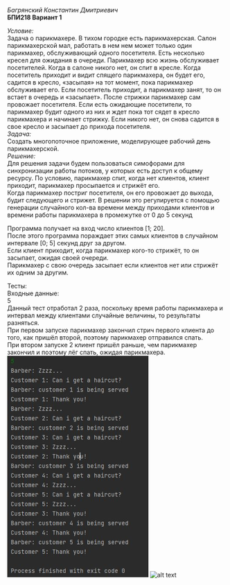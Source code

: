 *Багрянский Константин Дмитриевич*  
**БПИ218 Вариант 1**

*Условие:*  
Задача о парикмахере. В тихом городке есть парикмахерская. Салон парикмахерской мал, работать в нем нем может только один парикмахер, обслуживающий одного посетителя. Есть несколько кресел для ожидания в очереди. Парикмахер всю жизнь обслуживает посетителей. Когда в салоне никого нет, он спит в кресле. Когда посетитель приходит и видит спящего парикмахера, он будет его, садится в кресло, «засыпая» на тот момент, пока парикмахер обслуживает его. Если посетитель приходит, а парикмахер занят, то он
встает в очередь и «засыпает». После стрижки парикмахер сам провожает посетителя. Если есть ожидающие посетители, то парикмахер будит одного из
них и ждет пока тот сядет в кресло парикмахера и начинает стрижку. Если
никого нет, он снова садится в свое кресло и засыпает до прихода посетителя.  
*Задача:*  
Создать многопоточное приложение, моделирующее рабочий день парикмахерской.  
*Решение:*  
Для решения задачи будем пользоваться симофорами для синхронизации работы
потоков, у которых есть доступ к общему ресурсу.
По условию, парикмахер спит, когда нет клиентов, клиент приходит, парикмахер просыпается и стрижёт его.  
Когда парикмахер постриг посетителя, он его провожает до выхода, будит следующего и стрижет.
В решении это регулируется с помощью генерации случайного кол-ва времени между приходами клиентов и времени работы парикмахера в промежутке от 0 до 5 секунд   
  
Программа получает на вход число клиентов [1; 20].  
После этого программа пораждает этих самых клиентов в случайном интервале [0; 5] секунд друг за другом.   
Если клиент приходит, когда парикмахер кого-то стрижёт, то он засыпает, ожидая своей очереди.  
Парикмахер с свою очередь засыпает если клиентов нет или стрижёт их одним за другим.  

Тесты:  
Входные данные:  
5  
Данный тест отработал 2 раза, поскольку время работы парикмахера и интервал между клиентами случайные величины, то результаты разняться.  
При первом запуске парикмахер закончил стрич первого клиента до того, как пришёл второй, поэтому парикмахер отправился спать.  
При втором запуске 2 клиент пришёл раньше, чем парикмахер закончил и поэтому лёг спать, ожидая парикмахера.  
![alt text](part1/test1.jpg)
![alt text](part2/test2.jpg)
